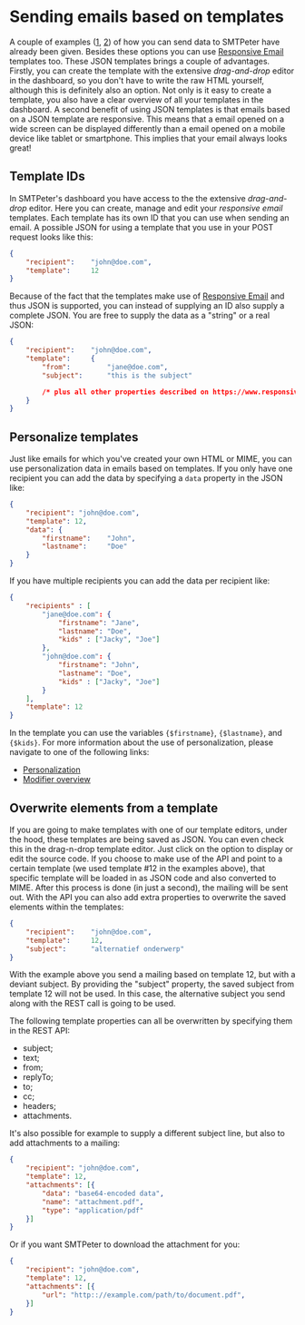 # Sending emails based on templates

A couple of examples ([1](rest-send-json "Let SMTPeter create a MIME"), 
[2](rest-mime)) of how you can send data to SMTPeter have already been given.
Besides these options you can use [Responsive Email](https://www.responsiveemail.com/)
templates too. These JSON templates brings a couple of advantages.
Firstly, you can create the template with the extensive *drag-and-drop* 
editor in the dashboard, so you don't have to write the raw
HTML yourself, although this is definitely also an option. 
Not only is it easy to create a template, you also have
a clear overview of all your templates in the dashboard. A second benefit
of using JSON templates is that emails based on a JSON template are responsive. This
means that a email opened on a wide screen can be displayed differently than
a email opened on a mobile device like tablet or smartphone. This implies
that your email always looks great!


## Template IDs

In SMTPeter's dashboard you have access to the the extensive *drag-and-drop*
editor. Here you can create, manage and edit your *responsive email* templates.
Each template has its own ID that you can use when sending an email. A possible 
JSON for using a template that you use in your POST request looks like this:

```json
{
    "recipient":    "john@doe.com",
    "template":     12
}
```

Because of the fact that the templates make use of [Responsive Email](https://www.responsiveemail.com/)
and thus JSON is supported, you can instead of supplying an ID also supply a complete JSON. You are free
to supply the data as a "string" or a real JSON:

```json
{
    "recipient":    "john@doe.com",
    "template":     {
        "from":         "jane@doe.com",
        "subject":      "this is the subject"

        /* plus all other properties described on https://www.responsiveemail.com */
    }
}
```


## Personalize templates

Just like emails for which you've created your own HTML or MIME, you can use personalization
data in emails based on templates. If you only have one recipient you can
add the data by specifying a `data` property in the JSON like:

```json
{
    "recipient": "john@doe.com",
    "template": 12,
    "data": {
        "firstname":    "John",
        "lastname":     "Doe"
    }
}
```

If you have multiple recipients you can add the data per recipient like:

```json
{
    "recipients" : [
        "jane@doe.com": {
            "firstname": "Jane",
            "lastname": "Doe",
            "kids" : ["Jacky", "Joe"]
        },
        "john@doe.com": {
            "firstname": "John",
            "lastname": "Doe",
            "kids" : ["Jacky", "Joe"]
        }
    ],
    "template": 12
}
```

In the template you can use the variables `{$firstname}`, `{$lastname}`,
and `{$kids}`. For more information about the use of personalization, 
please navigate to one of the following links:

* [Personalization](personalization)
* [Modifier overview](personalization-modifiers)

## Overwrite elements from a template

If you are going to make templates with one of our template editors, 
under the hood, these templates are being saved as JSON. You can even 
check this in the drag-n-drop template editor. Just click on the 
option to display or edit the source code. If you choose to make use 
of the API and point to a certain template (we used template #12 in 
the examples above), that specific template will be loaded in as JSON 
code and also converted to MIME. After this process is done (in just 
a second), the mailing will be sent out. With the API you can also 
add extra properties to overwrite the saved elements within the 
templates:

```json
{
    "recipient":    "john@doe.com",
    "template":     12,
    "subject":      "alternatief onderwerp"
}
```

With the example above you send a mailing based on template 12, but with a deviant
subject. By providing the "subject" property, the saved subject from template 12 will
not be used. In this case, the alternative subject you send along with the REST call
is going to be used.

The following template properties can all be overwritten by specifying them in the REST API:

- subject;
- text;
- from;
- replyTo;
- to;
- cc;
- headers;
- attachments.

It's also possible for example to supply a different subject line, but also to add attachments to a mailing:

```json
{
    "recipient": "john@doe.com",
    "template": 12,
    "attachments": [{
        "data": "base64-encoded data",
        "name": "attachment.pdf",
        "type": "application/pdf"
    }]
}
```

Or if you want SMTPeter to download the attachment for you:

```json
{
    "recipient": "john@doe.com",
    "template": 12,
    "attachments": [{
        "url": "http:://example.com/path/to/document.pdf",
    }]
}
```